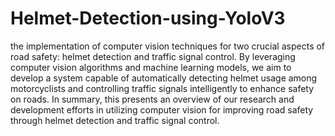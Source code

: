 # Helmet-Detection-using-YoloV3
the implementation of computer vision techniques for two crucial aspects of road safety: helmet detection and traffic signal control.
By leveraging computer vision algorithms and machine learning models, we aim to develop a system capable of automatically detecting helmet usage among motorcyclists and controlling traffic signals intelligently to enhance safety on roads.
In summary, this presents an overview of our research and development efforts in utilizing computer vision for improving road safety through helmet detection and traffic signal control.
